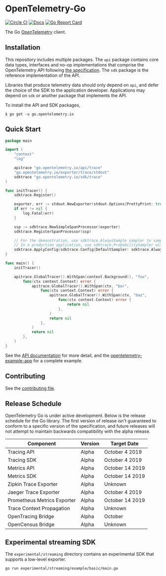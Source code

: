 # OpenTelemetry-Go

[![Circle CI](https://circleci.com/gh/open-telemetry/opentelemetry-go.svg?style=svg)](https://circleci.com/gh/open-telemetry/opentelemetry-go)
[![Docs](https://godoc.org/go.opentelemetry.io?status.svg)](http://godoc.org/go.opentelemetry.io)
[![Go Report Card](https://goreportcard.com/badge/go.opentelemetry.io)](https://goreportcard.com/report/go.opentelemetry.io)

The Go [OpenTelemetry](https://opentelemetry.io/) client.

## Installation

This repository includes multiple packages. The `api`
package contains core data types, interfaces and no-op implementations that comprise the OpenTelemetry API following
[the
specification](https://github.com/open-telemetry/opentelemetry-specification).
The `sdk` package is the reference implementation of the API.

Libraries that produce telemetry data should only depend on `api`,
and defer the choice of the SDK to the application developer. Applications may
depend on `sdk` or another package that implements the API. 

To install the API and SDK packages,

```
$ go get -u go.opentelemetry.io
```

## Quick Start

```go
package main

import (
	"context"
	"log"

	apitrace "go.opentelemetry.io/api/trace"
	"go.opentelemetry.io/exporter/trace/stdout"
	sdktrace "go.opentelemetry.io/sdk/trace"
)

func initTracer() {
	sdktrace.Register()

	exporter, err := stdout.NewExporter(stdout.Options{PrettyPrint: true})
	if err != nil {
		log.Fatal(err)
	}

	ssp := sdktrace.NewSimpleSpanProcessor(exporter)
	sdktrace.RegisterSpanProcessor(ssp)

	// For the demonstration, use sdktrace.AlwaysSample sampler to sample all traces.
	// In a production application, use sdktrace.ProbabilitySampler with a desired probability.
	sdktrace.ApplyConfig(sdktrace.Config{DefaultSampler: sdktrace.AlwaysSample()})
}

func main() {
	initTracer()

	apitrace.GlobalTracer().WithSpan(context.Background(), "foo",
		func(ctx context.Context) error {
			apitrace.GlobalTracer().WithSpan(ctx, "bar",
				func(ctx context.Context) error {
					apitrace.GlobalTracer().WithSpan(ctx, "baz",
						func(ctx context.Context) error {
							return nil
						},
					)
					return nil
				},
			)
			return nil
		},
	)
}

```

See the [API
documentation](https://go.opentelemetry.io/) for more
detail, and the
[opentelemetry-example-app](./example/README.md)
for a complete example.

## Contributing

See the [contributing file](CONTRIBUTING.md).

## Release Schedule

OpenTelemetry Go is under active development. Below is the release schedule
for the Go library. The first version of release isn't guaranteed to conform
to a specific version of the specification, and future releases will not
attempt to maintain backwards compatibility with the alpha release.

| Component                   | Version | Target Date     |
| --------------------------- | ------- | --------------- |
| Tracing API                 | Alpha   | October 4 2019  |
| Tracing SDK                 | Alpha   | October 4 2019  |
| Metrics API                 | Alpha   | October 14 2019 |
| Metrics SDK                 | Alpha   | October 14 2019 |
| Zipkin Trace Exporter       | Alpha   | Unknown         |
| Jaeger Trace Exporter       | Alpha   | October 4 2019  |
| Prometheus Metrics Exporter | Alpha   | October 14 2019 |
| Trace Context Propagation   | Alpha   | Unknown         |
| OpenTracing Bridge          | Alpha   | October         |
| OpenCensus Bridge           | Alpha   | Unknown         |

## Experimental streaming SDK

The `experimental/streaming` directory contains an experimental SDK
that supports a low-level exporter.

```
go run experimental/streaming/example/basic/main.go
```
